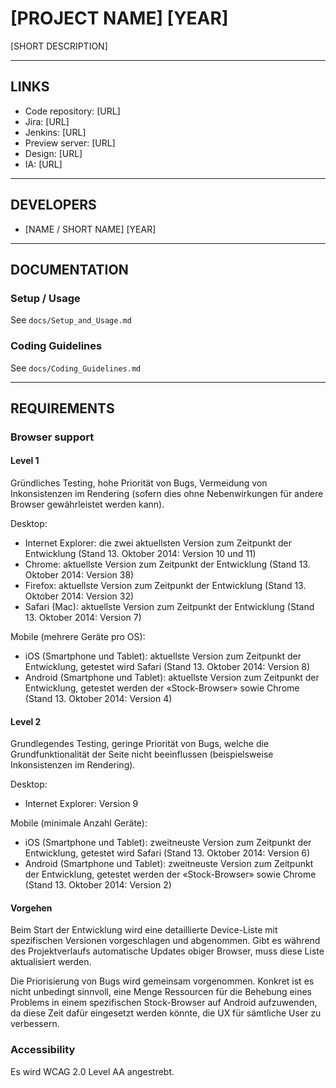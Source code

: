 # [PROJECT NAME] [YEAR]

[SHORT DESCRIPTION]


---


## LINKS

* Code repository: [URL]
* Jira: [URL]
* Jenkins: [URL]
* Preview server: [URL]
* Design: [URL]
* IA: [URL]


---


## DEVELOPERS

* [NAME / SHORT NAME] [YEAR]


---


## DOCUMENTATION

### Setup / Usage

See ```docs/Setup_and_Usage.md```

### Coding Guidelines

See ```docs/Coding_Guidelines.md```


---


## REQUIREMENTS

### Browser support

#### Level 1

Gründliches Testing, hohe Priorität von Bugs, Vermeidung von Inkonsistenzen im Rendering (sofern dies ohne Nebenwirkungen für andere Browser gewährleistet werden kann).

Desktop:

* Internet Explorer: die zwei aktuellsten Version zum Zeitpunkt der Entwicklung (Stand 13. Oktober 2014: Version 10 und 11)
* Chrome: aktuellste Version zum Zeitpunkt der Entwicklung (Stand 13. Oktober 2014: Version 38)
* Firefox: aktuellste Version zum Zeitpunkt der Entwicklung (Stand 13. Oktober 2014: Version 32)
* Safari (Mac): aktuellste Version zum Zeitpunkt der Entwicklung (Stand 13. Oktober 2014: Version 7)

Mobile (mehrere Geräte pro OS):

* iOS (Smartphone und Tablet): aktuellste Version zum Zeitpunkt der Entwicklung, getestet wird Safari (Stand 13. Oktober 2014: Version 8)
* Android (Smartphone und Tablet): aktuellste Version zum Zeitpunkt der Entwicklung, getestet werden der «Stock-Browser» sowie Chrome (Stand 13. Oktober 2014: Version 4)

#### Level 2

Grundlegendes Testing, geringe Priorität von Bugs, welche die Grundfunktionalität der Seite nicht beeinflussen (beispielsweise Inkonsistenzen im Rendering).

Desktop:

* Internet Explorer: Version 9

Mobile (minimale Anzahl Geräte):

* iOS (Smartphone und Tablet): zweitneuste Version zum Zeitpunkt der Entwicklung, getestet wird Safari (Stand 13. Oktober 2014: Version 6)
* Android (Smartphone und Tablet): zweitneuste Version zum Zeitpunkt der Entwicklung, getestet werden der «Stock-Browser» sowie Chrome (Stand 13. Oktober 2014: Version 2)

#### Vorgehen

Beim Start der Entwicklung wird eine detaillierte Device-Liste mit spezifischen Versionen vorgeschlagen und abgenommen. Gibt es während des Projektverlaufs automatische Updates obiger Browser, muss diese Liste aktualisiert werden.

Die Priorisierung von Bugs wird gemeinsam vorgenommen. Konkret ist es nicht unbedingt sinnvoll, eine Menge Ressourcen für die Behebung eines Problems in einem spezifischen Stock-Browser auf Android aufzuwenden, da diese Zeit dafür eingesetzt werden könnte, die UX für sämtliche User zu verbessern.


### Accessibility

Es wird WCAG 2.0 Level AA angestrebt.
